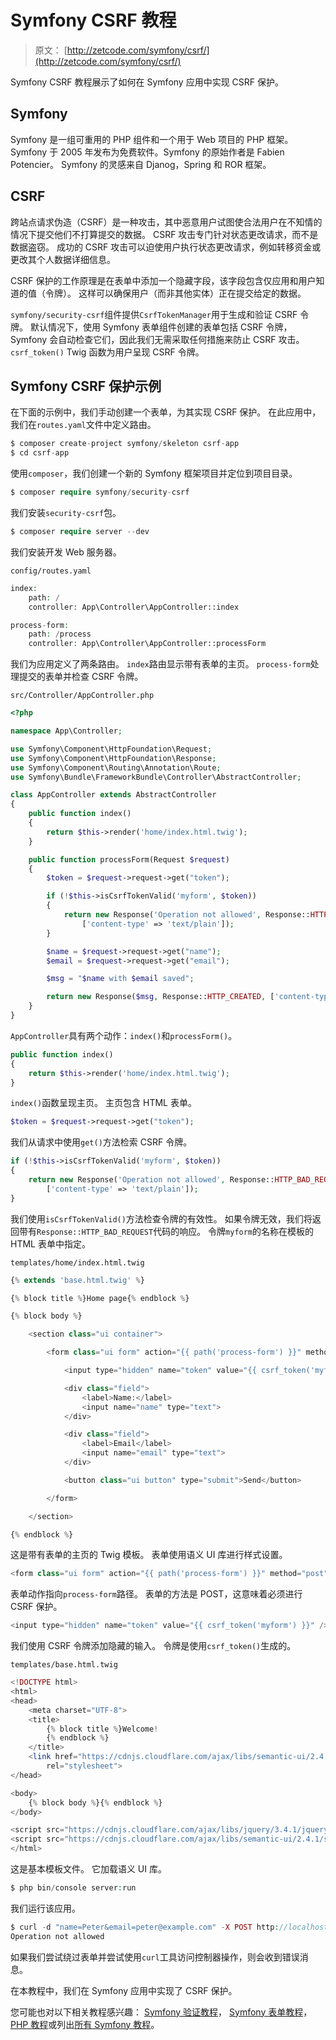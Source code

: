 # Symfony CSRF 教程

> 原文： [http://zetcode.com/symfony/csrf/](http://zetcode.com/symfony/csrf/)

Symfony CSRF 教程展示了如何在 Symfony 应用中实现 CSRF 保护。

## Symfony

Symfony 是一组可重用的 PHP 组件和一个用于 Web 项目的 PHP 框架。 Symfony 于 2005 年发布为免费软件。Symfony 的原始作者是 Fabien Potencier。 Symfony 的灵感来自 Djanog，Spring 和 ROR 框架。

## CSRF

跨站点请求伪造（CSRF）是一种攻击，其中恶意用户试图使合法用户在不知情的情况下提交他们不打算提交的数据。 CSRF 攻击专门针对状态更改请求，而不是数据盗窃。 成功的 CSRF 攻击可以迫使用户执行状态更改请求，例如转移资金或更改其个人数据详细信息。

CSRF 保护的工作原理是在表单中添加一个隐藏字段，该字段包含仅应用和用户知道的值（令牌）。 这样可以确保用户（而非其他实体）正在提交给定的数据。

`symfony/security-csrf`组件提供`CsrfTokenManager`用于生成和验证 CSRF 令牌。 默认情况下，使用 Symfony 表单组件创建的表单包括 CSRF 令牌，Symfony 会自动检查它们，因此我们无需采取任何措施来防止 CSRF 攻击。 `csrf_token()` Twig 函数为用户呈现 CSRF 令牌。

## Symfony CSRF 保护示例

在下面的示例中，我们手动创建一个表单，为其实现 CSRF 保护。 在此应用中，我们在`routes.yaml`文件中定义路由。

```php
$ composer create-project symfony/skeleton csrf-app
$ cd csrf-app

```

使用`composer`，我们创建一个新的 Symfony 框架项目并定位到项目目录。

```php
$ composer require symfony/security-csrf

```

我们安装`security-csrf`包。

```php
$ composer require server --dev

```

我们安装开发 Web 服务器。

`config/routes.yaml`

```php
index:
    path: /
    controller: App\Controller\AppController::index

process-form:
    path: /process
    controller: App\Controller\AppController::processForm

```

我们为应用定义了两条路由。 `index`路由显示带有表单的主页。 `process-form`处理提交的表单并检查 CSRF 令牌。

`src/Controller/AppController.php`

```php
<?php

namespace App\Controller;

use Symfony\Component\HttpFoundation\Request;
use Symfony\Component\HttpFoundation\Response;
use Symfony\Component\Routing\Annotation\Route;
use Symfony\Bundle\FrameworkBundle\Controller\AbstractController;

class AppController extends AbstractController
{
    public function index()
    {
        return $this->render('home/index.html.twig');
    }

    public function processForm(Request $request)
    {
        $token = $request->request->get("token");

        if (!$this->isCsrfTokenValid('myform', $token))
        {
            return new Response('Operation not allowed', Response::HTTP_BAD_REQUEST,
                ['content-type' => 'text/plain']);
        }

        $name = $request->request->get("name");
        $email = $request->request->get("email");

        $msg = "$name with $email saved";

        return new Response($msg, Response::HTTP_CREATED, ['content-type' => 'text/plain']);
    }
}

```

`AppController`具有两个动作：`index()`和`processForm()`。

```php
public function index()
{
    return $this->render('home/index.html.twig');
}

```

`index()`函数呈现主页。 主页包含 HTML 表单。

```php
$token = $request->request->get("token");

```

我们从请求中使用`get()`方法检索 CSRF 令牌。

```php
if (!$this->isCsrfTokenValid('myform', $token))
{
    return new Response('Operation not allowed', Response::HTTP_BAD_REQUEST,
        ['content-type' => 'text/plain']);
}

```

我们使用`isCsrfTokenValid()`方法检查令牌的有效性。 如果令牌无效，我们将返回带有`Response::HTTP_BAD_REQUEST`代码的响应。 令牌`myform`的名称在模板的 HTML 表单中指定。

`templates/home/index.html.twig`

```php
{% extends 'base.html.twig' %}

{% block title %}Home page{% endblock %}

{% block body %}

    <section class="ui container">

        <form class="ui form" action="{{ path('process-form') }}" method="post">

            <input type="hidden" name="token" value="{{ csrf_token('myform') }}" />

            <div class="field">
                <label>Name:</label>
                <input name="name" type="text">
            </div>

            <div class="field">
                <label>Email</label>
                <input name="email" type="text">
            </div>

            <button class="ui button" type="submit">Send</button>

        </form>

    </section>

{% endblock %}

```

这是带有表单的主页的 Twig 模板。 表单使用语义 UI 库进行样式设置。

```php
<form class="ui form" action="{{ path('process-form') }}" method="post">

```

表单动作指向`process-form`路径。 表单的方法是 POST，这意味着必须进行 CSRF 保护。

```php
<input type="hidden" name="token" value="{{ csrf_token('myform') }}" />

```

我们使用 CSRF 令牌添加隐藏的输入。 令牌是使用`csrf_token()`生成的。

`templates/base.html.twig`

```php
<!DOCTYPE html>
<html>
<head>
    <meta charset="UTF-8">
    <title>
        {% block title %}Welcome!
        {% endblock %}
    </title>
    <link href="https://cdnjs.cloudflare.com/ajax/libs/semantic-ui/2.4.1/semantic.min.css" 
        rel="stylesheet">
</head>

<body>
    {% block body %}{% endblock %}
</body>

<script src="https://cdnjs.cloudflare.com/ajax/libs/jquery/3.4.1/jquery.min.js"></script>
<script src="https://cdnjs.cloudflare.com/ajax/libs/semantic-ui/2.4.1/semantic.js"></script>
</html>

```

这是基本模板文件。 它加载语义 UI 库。

```php
$ php bin/console server:run

```

我们运行该应用。

```php
$ curl -d "name=Peter&email=peter@example.com" -X POST http://localhost:8000/process
Operation not allowed

```

如果我们尝试绕过表单并尝试使用`curl`工具访问控制器操作，则会收到错误消息。

在本教程中，我们在 Symfony 应用中实现了 CSRF 保护。

您可能也对以下相关教程感兴趣： [Symfony 验证教程](/symfony/validation/)， [Symfony 表单教程](/symfony/form/)， [PHP 教程](/lang/php/)或列出[所有 Symfony 教程](/all/#symfony)。